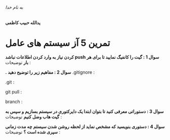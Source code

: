###### به نام خدا ######
#### یدالله حبیب کاظمی ####
# تمرین 5 آز سیستم های عامل #

__کردن نیاز به وارد کردن اطلاعات نباشد push سوال 1 : گیت را کانفیگ نمایید تا برای هر بار__
توضیحات :

__. سوال 2 : مفاهیم زیر را توضیح دهید__
.gitignore :

.git :

git pull :

branch :

__سوال 3 : دستوراتی معرفی کنید تا بتوان ابتدا یک دایرکتوری در سیستم بسازیم و سپس به گیت هاب وضل کنیم__
توضیحات :

__سوال 4 : دستوری بنویسید که مشخص نماید از لحظه روشن شدن سیستم چه مدت زمانی سپری شده است ؟__
توضیحات :

